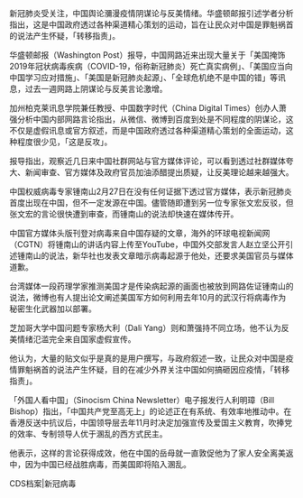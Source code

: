  新冠肺炎受关注，中国舆论瀰漫疫情阴谋论与反美情绪。华盛顿邮报引述学者分析指出，这是中国政府透过各种渠道精心策划的运动，旨在让民众对中国是罪魁祸首的说法产生怀疑，「转移指责」。

华盛顿邮报（Washington Post）报导，中国网路近来出现大量关于「美国掩饰2019年冠状病毒疾病（COVID-19，俗称新冠肺炎）死亡真实病例」、「美国应当向中国学习应对措施」、「美国是新冠肺炎起源」、「全球危机绝不是中国的错」等讯息，过去一週网路上阴谋论与反美言论激增。

加州柏克莱讯息学院兼任教授、中国数字时代（China Digital Times）创办人萧强分析中国内部网路言论指出，从微信、微博到百度到处是不同程度的阴谋论，这不仅是虚假讯息或官方叙述，而是中国政府透过各种渠道精心策划的全面运动，这种程度很少见，「这是反攻」。

报导指出，观察近几日来中国社群网站与官方媒体评论，可以看到透过社群媒体夸大、新闻审查、官方媒体及政府官员加油添醋提出质疑，让反美理论越来越强大。

中国权威病毒专家锺南山2月27日在没有任何证据下透过官方媒体，表示新冠肺炎首度出现在中国，但不一定发源在中国。儘管随即遭到另一位专家张文宏反驳，但张文宏的言论很快遭到审查，而锺南山的说法却快速在媒体传开。

中国官方媒体头版刊登对病毒来自中国存疑的文章，海外的环球电视新闻网（CGTN）将锺南山的讲话内容上传至YouTube，中国外交部发言人赵立坚公开引述锺南山的说法，新华社也发表文章暗示病毒起源于他处，还要求美国官员与媒体道歉。

台湾媒体一段药理学家推测美国才是传染病起源的画面也被放到网路佐证锺南山的说法，微博也有人提出论文阐述美国军方如何利用去年10月的武汉行将病毒作为秘密生化武器加以部署。

芝加哥大学中国问题专家杨大利（Dali Yang）则和萧强持不同立场，他不认为反美情绪氾滥完全来自国家虚假宣传。

他认为，大量的贴文似乎是真的是用户撰写，与政府叙述一致，让民众对中国是疫情罪魁祸首的说法产生怀疑，目的在减少外界关注中国如何搞砸因应疫情，「转移指责」。

「外国人看中国」（Sinocism China Newsletter）电子报发行人利明璋（Bill Bishop）指出，「中国共产党至高无上」的论述正在有系统、有效率地推动中。在香港反送中抗议后，中国领导层去年11月时决定加强宣传及爱国主义教育，吹捧党的效率、专制领导人优于溷乱的西方式民主。

他表示，这样的言论获得成效，他在中国的岳母就一直敦促他为了家人安全离美返中，因为中国已经战胜病毒，而美国即将陷入溷乱。

CDS档案|新冠病毒 
